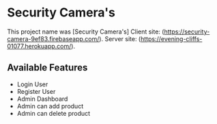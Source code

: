 # Security Camera's

This project name was [Security Camera's]
Client site: (https://security-camera-9ef83.firebaseapp.com/).
Server site: (https://evening-cliffs-01077.herokuapp.com/).

## Available Features

- Login User
- Register User
- Admin Dashboard
- Admin can add product
- Admin can delete product

